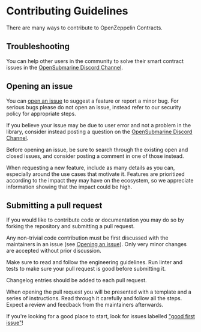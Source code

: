 # Contributing Guidelines

There are many ways to contribute to OpenZeppelin Contracts.

## Troubleshooting

You can help other users in the community to solve their smart contract issues in the [OpenSubmarine Discord Channel].

[OpenSubmarine Discord Channel]: https://discord.com/channels/1055863853633785857/1331392190282465280

## Opening an issue

You can [open an issue] to suggest a feature or report a minor bug. For serious bugs please do not open an issue, instead refer to our security policy for appropriate steps.

If you believe your issue may be due to user error and not a problem in the library, consider instead posting a question on the [OpenSubmarine Discord Channel].

Before opening an issue, be sure to search through the existing open and closed issues, and consider posting a comment in one of those instead.

When requesting a new feature, include as many details as you can, especially around the use cases that motivate it. Features are prioritized according to the impact they may have on the ecosystem, so we appreciate information showing that the impact could be high.


[open an issue]: https://github.com/Open-Submarine/opensubmarine-contracts/issues/new/choose

## Submitting a pull request

If you would like to contribute code or documentation you may do so by forking the repository and submitting a pull request.

Any non-trivial code contribution must be first discussed with the maintainers in an issue (see [Opening an issue](#opening-an-issue)). Only very minor changes are accepted without prior discussion.

Make sure to read and follow the engineering guidelines. Run linter and tests to make sure your pull request is good before submitting it.

Changelog entries should be added to each pull request.

When opening the pull request you will be presented with a template and a series of instructions. Read through it carefully and follow all the steps. Expect a review and feedback from the maintainers afterwards.

If you're looking for a good place to start, look for issues labelled ["good first issue"](https://github.com/Open-Submarine/opensubmarine-contracts/labels/good%20first%20issue)!
